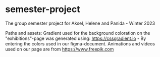# semester-project
The group semester project for Aksel, Helene and Panida - Winter 2023

Paths and assets:
Gradient used for the background coloration on the "exhibitions"-page was generated using: https://cssgradient.io - By entering the colors used in our figma-document.
Animations and videos used on our page are from https://www.freepik.com


